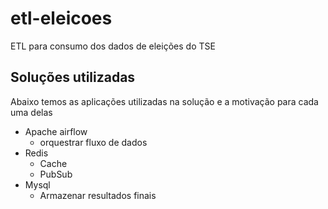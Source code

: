 # etl-eleicoes
ETL para consumo dos dados de eleições do TSE

## Soluções utilizadas
Abaixo temos as aplicações utilizadas na solução e a motivação para cada uma delas
- Apache airflow
  - orquestrar fluxo de dados
- Redis
  - Cache
  - PubSub
- Mysql
  - Armazenar resultados finais
